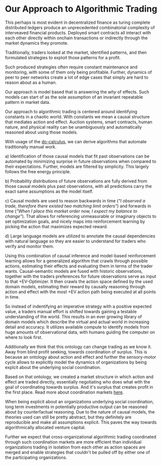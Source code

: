 # Our Approach to Algorithmic Trading

This perhaps is most evident in decentralized finance as turing complete distributed ledgers produce an unprecedented combinatorial complexity of interveaved financial products. Deployed smart contracts all interact with each other directly within onchain transactions or indirectly through the market dynamics they promote.

Traditionally, traders looked at the market, identified patterns, and then formulated strategies to exploit those patterns for a profit.

Such produced strategies often require constant maintenance and monitoring, with some of them only being profitable. Further, dynamics of peer to peer networks create a lot of edge cases that simply are hard to reason about as a human.

Our approach is model based that is answering the _why_ of effects. Such models can start of as the sole assumption of an invariant repeatable pattern in market data.

Our approach to algorithmic trading is centered around identifying constants in a chaotic world. With constants we mean a causal structure that mediates action and effect. Auction systems, smart contracts, human nature, and physical reality can be unambiguously and automatically reasoned about using those models.

With usage of the [do-calculus](https://en.wikipedia.org/wiki/Causal_model), we can derive algorithms that automate traditionally manual work.

a) Identification of those causal models that fit past observations can be automated by minimizing surprise in future observations when compared to their expectations. Further, models are filtered by simplicity. This largely follows the free energy principle.

b) Probability distributions of future observations are fully derived from those causal models plus past observations, with all predictions carry the exact same assumptions as the model itself.

c) Causal models are used to reason backwards in time (_"I observed a trade, therefore there existed two matching limit orders"_) and forwards in time (_"When I place this market order now, I expect my balance to change"_). That allows for referencing unmeasurable or imaginary objects to set optimization goals, and nicely maps into reinforcement learning by picking the action that maximizes expected reward.

d) Large language models are utilized to annotate the causal dependencies with natural language so they are easier to understand for traders who verify and monitor them.

Using this combination of causal inference and model-based reinforcement learning allows for a generalized algorithm that crawls through possible actions, estimating their effects and evaluating them in terms of the trader wants. Causal-semantic models are fused with historic observations, together with the traders preferences for future observations serve as input to that +EV-Optimizer. It then crawls the action space defined by the used domain models, estimating their reward by causally reasoning through action and effect with the most +EV action path being executed at all points in time.

So instead of indentifying an imperative strategy with a positive expected value, a traders manual effort is shifted towards gaining a testable understanding of the world. This results in an ever growing library of domain models which describe the virtual and actual world in increasing detail and accuracy. It utilizes available compute to identify models from huge amounts of observational data, with humans guiding the computer on where to look first.

Additionally we think that this ontology can change trading as we know it. Away from blind profit seeking, towards coordination of surplus. This is because an ontology about action and effect and further the sensory-motor cycle allows to explicitly model the dynamics of organizations by being explcit about the underlying social coordination.

Based on that ontology, we created a market structure in which action and effect are traded directly, essentially negotiating who does what with the goal of coordinating towards surplus. And it's surplus that creates profit in the first place. Read more about coordination markets [here](https://github.com/BrunoZell/ask.network).

When being explicit about an organizations underlying social coordination, long term investments in potentially productive output can be reasoned about by counterfactual reasoning. Due to the nature of causal models, the theories used can still be pretty abstract, but they definitely are reproducible and make all assumptions explicit. This paves the way towards algorithmically allocated venture capital.

Further we expect that cross-organizational algorithmic trading coordinated through such coordination markets are more efficient than individual organizations trading in isolation from each other as action spaces are merged and enable strategies that couldn't be pulled off by either one of the participating organizations.
